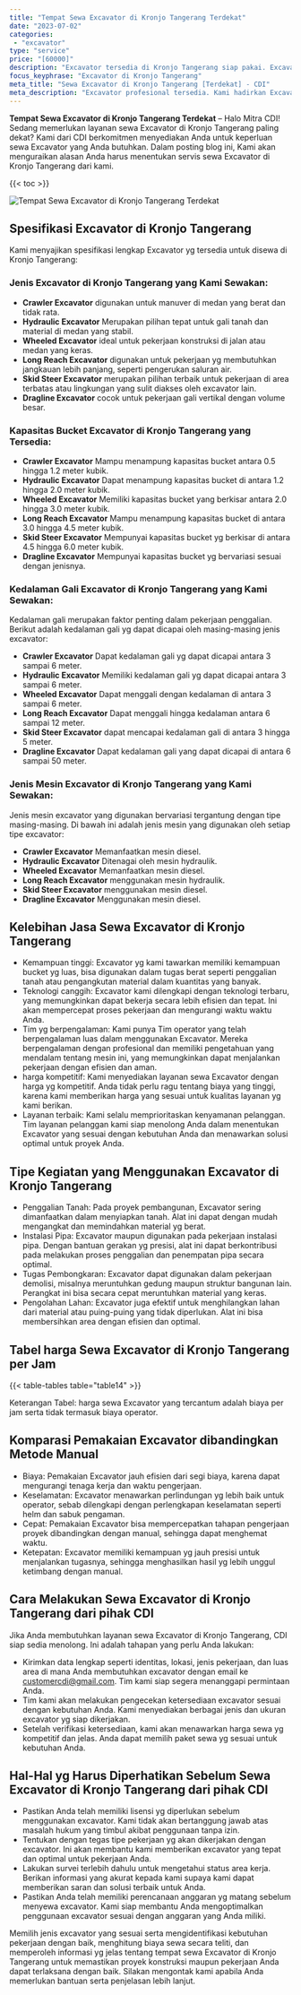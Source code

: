 ```yaml
---
title: "Tempat Sewa Excavator di Kronjo Tangerang Terdekat"
date: "2023-07-02"
categories:
 - "excavator"
type: "service"
price: "[60000]"
description: "Excavator tersedia di Kronjo Tangerang siap pakai. Excavator menjadi pilihan utama kontraktor untuk mendukung kelancaran pekerjaan. Hubungi kami segera."
focus_keyphrase: "Excavator di Kronjo Tangerang"
meta_title: "Sewa Excavator di Kronjo Tangerang [Terdekat] - CDI"
meta_description: "Excavator profesional tersedia. Kami hadirkan Excavator berkualitas untuk mendukung produktivitas. Promo menarik tersedia."
---
```


**Tempat Sewa Excavator di Kronjo Tangerang Terdekat** – Halo Mitra CDI! Sedang memerlukan layanan sewa Excavator di Kronjo Tangerang paling dekat? Kami dari CDI berkomitmen menyediakan Anda untuk keperluan sewa Excavator yang Anda butuhkan. Dalam posting blog ini, Kami akan menguraikan alasan Anda harus menentukan servis sewa Excavator di Kronjo Tangerang dari kami.

{{< toc >}}

![Tempat Sewa Excavator di Kronjo Tangerang Terdekat](/images/excavator/excavator-05.jpg)

## Spesifikasi Excavator di Kronjo Tangerang

Kami menyajikan spesifikasi lengkap Excavator yg tersedia untuk disewa di Kronjo Tangerang:

### Jenis Excavator di Kronjo Tangerang yang Kami Sewakan:

*   **Crawler Excavator** digunakan untuk manuver di medan yang berat dan tidak rata.
*   **Hydraulic Excavator** Merupakan pilihan tepat untuk gali tanah dan material di medan yang stabil.
*   **Wheeled Excavator** ideal untuk pekerjaan konstruksi di jalan atau medan yang keras.
*   **Long Reach Excavator** digunakan untuk pekerjaan yg membutuhkan jangkauan lebih panjang, seperti pengerukan saluran air.
*   **Skid Steer Excavator** merupakan pilihan terbaik untuk pekerjaan di area terbatas atau lingkungan yang sulit diakses oleh excavator lain.
*   **Dragline Excavator** cocok untuk pekerjaan gali vertikal dengan volume besar.

### Kapasitas Bucket Excavator di Kronjo Tangerang yang Tersedia:

*   **Crawler Excavator** Mampu menampung kapasitas bucket antara 0.5 hingga 1.2 meter kubik.
*   **Hydraulic Excavator** Dapat menampung kapasitas bucket di antara 1.2 hingga 2.0 meter kubik.
*   **Wheeled Excavator** Memiliki kapasitas bucket yang berkisar antara 2.0 hingga 3.0 meter kubik.
*   **Long Reach Excavator** Mampu menampung kapasitas bucket di antara 3.0 hingga 4.5 meter kubik.
*   **Skid Steer Excavator** Mempunyai kapasitas bucket yg berkisar di antara 4.5 hingga 6.0 meter kubik.
*   **Dragline Excavator** Mempunyai kapasitas bucket yg bervariasi sesuai dengan jenisnya.

### Kedalaman Gali Excavator di Kronjo Tangerang yang Kami Sewakan:

Kedalaman gali merupakan faktor penting dalam pekerjaan penggalian. Berikut adalah kedalaman gali yg dapat dicapai oleh masing-masing jenis excavator:

*   **Crawler Excavator** Dapat kedalaman gali yg dapat dicapai antara 3 sampai 6 meter.
*   **Hydraulic Excavator** Memiliki kedalaman gali yg dapat dicapai antara 3 sampai 6 meter.
*   **Wheeled Excavator** Dapat menggali dengan kedalaman di antara 3 sampai 6 meter.
*   **Long Reach Excavator** Dapat menggali hingga kedalaman antara 6 sampai 12 meter.
*   **Skid Steer Excavator** dapat mencapai kedalaman gali di antara 3 hingga 5 meter.
*   **Dragline Excavator** Dapat kedalaman gali yang dapat dicapai di antara 6 sampai 50 meter.

### Jenis Mesin Excavator di Kronjo Tangerang yang Kami Sewakan:

Jenis mesin excavator yang digunakan bervariasi tergantung dengan tipe masing-masing. Di bawah ini adalah jenis mesin yang digunakan oleh setiap tipe excavator:

*   **Crawler Excavator** Memanfaatkan mesin diesel.
*   **Hydraulic Excavator** Ditenagai oleh mesin hydraulik.
*   **Wheeled Excavator** Memanfaatkan mesin diesel.
*   **Long Reach Excavator** menggunakan mesin hydraulik.
*   **Skid Steer Excavator** menggunakan mesin diesel.
*   **Dragline Excavator** Menggunakan mesin diesel.

## Kelebihan Jasa Sewa Excavator di Kronjo Tangerang

*   Kemampuan tinggi: Excavator yg kami tawarkan memiliki kemampuan bucket yg luas, bisa digunakan dalam tugas berat seperti penggalian tanah atau pengangkutan material dalam kuantitas yang banyak.
*   Teknologi canggih: Excavator kami dilengkapi dengan teknologi terbaru, yang memungkinkan dapat bekerja secara lebih efisien dan tepat. Ini akan mempercepat proses pekerjaan dan mengurangi waktu waktu Anda.
*   Tim yg berpengalaman: Kami punya Tim operator yang telah berpengalaman luas dalam menggunakan Excavator. Mereka berpengalaman dengan profesional dan memiliki pengetahuan yang mendalam tentang mesin ini, yang memungkinkan dapat menjalankan pekerjaan dengan efisien dan aman.
*   harga kompetitif: Kami menyediakan layanan sewa Excavator dengan harga yg kompetitif. Anda tidak perlu ragu tentang biaya yang tinggi, karena kami memberikan harga yang sesuai untuk kualitas layanan yg kami berikan.
*   Layanan terbaik: Kami selalu memprioritaskan kenyamanan pelanggan. Tim layanan pelanggan kami siap menolong Anda dalam menentukan Excavator yang sesuai dengan kebutuhan Anda dan menawarkan solusi optimal untuk proyek Anda.

## Tipe Kegiatan yang Menggunakan Excavator di Kronjo Tangerang

*   Penggalian Tanah: Pada proyek pembangunan, Excavator sering dimanfaatkan dalam menyiapkan tanah. Alat ini dapat dengan mudah mengangkat dan memindahkan material yg berat.
*   Instalasi Pipa: Excavator maupun digunakan pada pekerjaan instalasi pipa. Dengan bantuan gerakan yg presisi, alat ini dapat berkontribusi pada melakukan proses penggalian dan penempatan pipa secara optimal.
*   Tugas Pembongkaran: Excavator dapat digunakan dalam pekerjaan demolisi, misalnya meruntuhkan gedung maupun struktur bangunan lain. Perangkat ini bisa secara cepat meruntuhkan material yang keras.
*   Pengolahan Lahan: Excavator juga efektif untuk menghilangkan lahan dari material atau puing-puing yang tidak diperlukan. Alat ini bisa membersihkan area dengan efisien dan optimal.

## Tabel harga Sewa Excavator di Kronjo Tangerang per Jam

{{< table-tables table="table14" >}}

Keterangan Tabel: harga sewa Excavator yang tercantum adalah biaya per jam serta tidak termasuk biaya operator.

## Komparasi Pemakaian Excavator dibandingkan Metode Manual

*   Biaya: Pemakaian Excavator jauh efisien dari segi biaya, karena dapat mengurangi tenaga kerja dan waktu pengerjaan.
*   Keselamatan: Excavator menawarkan perlindungan yg lebih baik untuk operator, sebab dilengkapi dengan perlengkapan keselamatan seperti helm dan sabuk pengaman.
*   Cepat: Pemakaian Excavator bisa mempercepatkan tahapan pengerjaan proyek dibandingkan dengan manual, sehingga dapat menghemat waktu.
*   Ketepatan: Excavator memiliki kemampuan yg jauh presisi untuk menjalankan tugasnya, sehingga menghasilkan hasil yg lebih unggul ketimbang dengan manual.

## Cara Melakukan Sewa Excavator di Kronjo Tangerang dari pihak CDI

Jika Anda membutuhkan layanan sewa Excavator di Kronjo Tangerang, CDI siap sedia menolong. Ini adalah tahapan yang perlu Anda lakukan:

*   Kirimkan data lengkap seperti identitas, lokasi, jenis pekerjaan, dan luas area di mana Anda membutuhkan excavator dengan email ke customercdi@gmail.com. Tim kami siap segera menanggapi permintaan Anda.
*   Tim kami akan melakukan pengecekan ketersediaan excavator sesuai dengan kebutuhan Anda. Kami menyediakan berbagai jenis dan ukuran excavator yg siap dikerjakan.
*   Setelah verifikasi ketersediaan, kami akan menawarkan harga sewa yg kompetitif dan jelas. Anda dapat memilih paket sewa yg sesuai untuk kebutuhan Anda.

## Hal-Hal yg Harus Diperhatikan Sebelum Sewa Excavator di Kronjo Tangerang dari pihak CDI

*   Pastikan Anda telah memiliki lisensi yg diperlukan sebelum menggunakan excavator. Kami tidak akan bertanggung jawab atas masalah hukum yang timbul akibat penggunaan tanpa izin.
*   Tentukan dengan tegas tipe pekerjaan yg akan dikerjakan dengan excavator. Ini akan membantu kami memberikan excavator yang tepat dan optimal untuk pekerjaan Anda.
*   Lakukan survei terlebih dahulu untuk mengetahui status area kerja. Berikan informasi yang akurat kepada kami supaya kami dapat memberikan saran dan solusi terbaik untuk Anda.
*   Pastikan Anda telah memiliki perencanaan anggaran yg matang sebelum menyewa excavator. Kami siap membantu Anda mengoptimalkan penggunaan excavator sesuai dengan anggaran yang Anda miliki.

Memilih jenis excavator yang sesuai serta mengidentifikasi kebutuhan pekerjaan dengan baik, menghitung biaya sewa secara teliti, dan memperoleh informasi yg jelas tentang tempat sewa Excavator di Kronjo Tangerang untuk memastikan proyek konstruksi maupun pekerjaan Anda dapat terlaksana dengan baik. Silakan mengontak kami apabila Anda memerlukan bantuan serta penjelasan lebih lanjut.